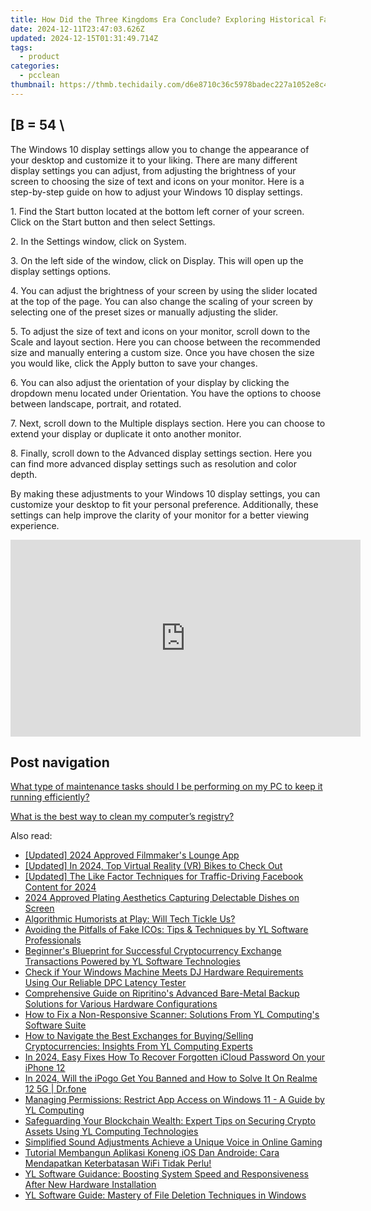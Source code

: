 ```yaml
---
title: How Did the Three Kingdoms Era Conclude? Exploring Historical Factors with YL Computing's Insight
date: 2024-12-11T23:47:03.626Z
updated: 2024-12-15T01:31:49.714Z
tags:
  - product
categories:
  - pcclean
thumbnail: https://thmb.techidaily.com/d6e8710c36c5978badec227a1052e8c4e84f42f10c18f1adcfe6fd4f956e57b1.jpg
---
```


## \[B = 54 \

The Windows 10 display settings allow you to change the appearance of your desktop and customize it to your liking. There are many different display settings you can adjust, from adjusting the brightness of your screen to choosing the size of text and icons on your monitor. Here is a step-by-step guide on how to adjust your Windows 10 display settings. 

1\. Find the Start button located at the bottom left corner of your screen. Click on the Start button and then select Settings.

2\. In the Settings window, click on System.

3\. On the left side of the window, click on Display. This will open up the display settings options. 

4\. You can adjust the brightness of your screen by using the slider located at the top of the page. You can also change the scaling of your screen by selecting one of the preset sizes or manually adjusting the slider.

5\. To adjust the size of text and icons on your monitor, scroll down to the Scale and layout section. Here you can choose between the recommended size and manually entering a custom size. Once you have chosen the size you would like, click the Apply button to save your changes.

6\. You can also adjust the orientation of your display by clicking the dropdown menu located under Orientation. You have the options to choose between landscape, portrait, and rotated.

7\. Next, scroll down to the Multiple displays section. Here you can choose to extend your display or duplicate it onto another monitor.

8\. Finally, scroll down to the Advanced display settings section. Here you can find more advanced display settings such as resolution and color depth. 

By making these adjustments to your Windows 10 display settings, you can customize your desktop to fit your personal preference. Additionally, these settings can help improve the clarity of your monitor for a better viewing experience.

<!-- affiliate ads begin -->
<iframe width="560" height="315" src="https://www.youtube.com/embed/OZQJUTr44rA?si=ADA0nD1VnXjR_sH0" title="YouTube video player" frameborder="0" allow="accelerometer; autoplay; clipboard-write; encrypted-media; gyroscope; picture-in-picture; web-share" referrerpolicy="strict-origin-when-cross-origin" allowfullscreen></iframe>
<!-- affiliate ads end -->

## Post navigation

[What type of maintenance tasks should I be performing on my PC to keep it running efficiently?](https://tools.techidaily.com/pcclean/products/)

[What is the best way to clean my computer’s registry?](https://tools.techidaily.com/pcclean/products/)

<ins class="adsbygoogle"
     style="display:block"
     data-ad-format="autorelaxed"
     data-ad-client="ca-pub-7571918770474297"
     data-ad-slot="1223367746"></ins>

<ins class="adsbygoogle"
     style="display:block"
     data-ad-client="ca-pub-7571918770474297"
     data-ad-slot="8358498916"
     data-ad-format="auto"
     data-full-width-responsive="true"></ins>

<span class="atpl-alsoreadstyle">Also read:</span>
<div><ul>
<li><a href="https://eaxpv-info.techidaily.com/updated-2024-approved-filmmakers-lounge-app/"><u>[Updated] 2024 Approved Filmmaker's Lounge App</u></a></li>
<li><a href="https://article-posts.techidaily.com/updated-in-2024-top-virtual-reality-vr-bikes-to-check-out/"><u>[Updated] In 2024, Top Virtual Reality (VR) Bikes to Check Out</u></a></li>
<li><a href="https://facebook-clips.techidaily.com/updated-the-like-factor-techniques-for-traffic-driving-facebook-content-for-2024/"><u>[Updated] The Like Factor Techniques for Traffic-Driving Facebook Content for 2024</u></a></li>
<li><a href="https://fox-friendly.techidaily.com/2024-approved-plating-aesthetics-capturing-delectable-dishes-on-screen/"><u>2024 Approved Plating Aesthetics Capturing Delectable Dishes on Screen</u></a></li>
<li><a href="https://tech-savvy.techidaily.com/algorithmic-humorists-at-play-will-tech-tickle-us/"><u>Algorithmic Humorists at Play: Will Tech Tickle Us?</u></a></li>
<li><a href="https://win-updates.techidaily.com/avoiding-the-pitfalls-of-fake-icos-tips-and-techniques-by-yl-software-professionals/"><u>Avoiding the Pitfalls of Fake ICOs: Tips & Techniques by YL Software Professionals</u></a></li>
<li><a href="https://win-updates.techidaily.com/beginners-blueprint-for-successful-cryptocurrency-exchange-transactions-powered-by-yl-software-technologies/"><u>Beginner's Blueprint for Successful Cryptocurrency Exchange Transactions Powered by YL Software Technologies</u></a></li>
<li><a href="https://win-updates.techidaily.com/check-if-your-windows-machine-meets-dj-hardware-requirements-using-our-reliable-dpc-latency-tester/"><u>Check if Your Windows Machine Meets DJ Hardware Requirements Using Our Reliable DPC Latency Tester</u></a></li>
<li><a href="https://win-news.techidaily.com/comprehensive-guide-on-ripritinos-advanced-bare-metal-backup-solutions-for-various-hardware-configurations/"><u>Comprehensive Guide on Ripritino's Advanced Bare-Metal Backup Solutions for Various Hardware Configurations</u></a></li>
<li><a href="https://win-updates.techidaily.com/how-to-fix-a-non-responsive-scanner-solutions-from-yl-computings-software-suite/"><u>How to Fix a Non-Responsive Scanner: Solutions From YL Computing's Software Suite</u></a></li>
<li><a href="https://win-updates.techidaily.com/how-to-navigate-the-best-exchanges-for-buyingselling-cryptocurrencies-insights-from-yl-computing-experts/"><u>How to Navigate the Best Exchanges for Buying/Selling Cryptocurrencies: Insights From YL Computing Experts</u></a></li>
<li><a href="https://activate-lock.techidaily.com/in-2024-easy-fixes-how-to-recover-forgotten-icloud-password-on-your-iphone-12-by-drfone-ios/"><u>In 2024, Easy Fixes How To Recover Forgotten iCloud Password On your iPhone 12</u></a></li>
<li><a href="https://phone-solutions.techidaily.com/in-2024-will-the-ipogo-get-you-banned-and-how-to-solve-it-on-realme-12-5g-drfone-by-drfone-virtual-android/"><u>In 2024, Will the iPogo Get You Banned and How to Solve It On Realme 12 5G | Dr.fone</u></a></li>
<li><a href="https://win-updates.techidaily.com/managing-permissions-restrict-app-access-on-windows-11-a-guide-by-yl-computing/"><u>Managing Permissions: Restrict App Access on Windows 11 - A Guide by YL Computing</u></a></li>
<li><a href="https://win-updates.techidaily.com/safeguarding-your-blockchain-wealth-expert-tips-on-securing-crypto-assets-using-yl-computing-technologies/"><u>Safeguarding Your Blockchain Wealth: Expert Tips on Securing Crypto Assets Using YL Computing Technologies</u></a></li>
<li><a href="https://extra-lessons.techidaily.com/simplified-sound-adjustments-achieve-a-unique-voice-in-online-gaming/"><u>Simplified Sound Adjustments Achieve a Unique Voice in Online Gaming</u></a></li>
<li><a href="https://fox-tips.techidaily.com/tutorial-membangun-aplikasi-koneng-ios-dan-androide-cara-mendapatkan-keterbatasan-wifi-tidak-perlu/"><u>Tutorial Membangun Aplikasi Koneng iOS Dan Androide: Cara Mendapatkan Keterbatasan WiFi Tidak Perlu!</u></a></li>
<li><a href="https://win-updates.techidaily.com/yl-software-guidance-boosting-system-speed-and-responsiveness-after-new-hardware-installation/"><u>YL Software Guidance: Boosting System Speed and Responsiveness After New Hardware Installation</u></a></li>
<li><a href="https://win-updates.techidaily.com/yl-software-guide-mastery-of-file-deletion-techniques-in-windows/"><u>YL Software Guide: Mastery of File Deletion Techniques in Windows</u></a></li>
</ul></div>

